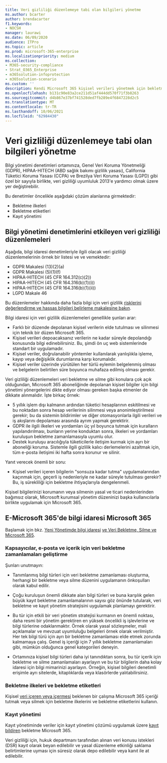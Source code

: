 ```yaml
---
title: Veri gizliliği düzenlemeye tabi olan bilgileri yönetme
ms.author: bcarter
author: brendacarter
f1.keywords:
- NOCSH
manager: laurawi
ms.date: 06/09/2020
audience: ITPro
ms.topic: article
ms.prod: microsoft-365-enterprise
ms.localizationpriority: medium
ms.collection:
- M365-security-compliance
- Strat_O365_Enterprise
- m365solution-infoprotection
- m365solution-scenario
ms.custom: ''
description: Kendi Microsoft 365 kişisel verileri yönetmek için bekletme etiketlerini ve Microsoft 365 kullanın.
ms.openlocfilehash: b131c90e83a2ce211d51af444dd570f71f3b8263
ms.sourcegitcommit: d4b867e37bf741528ded7fb289e4f6847228d2c5
ms.translationtype: MT
ms.contentlocale: tr-TR
ms.lasthandoff: 10/06/2021
ms.locfileid: "62984430"
---
```

# <a name="govern-information-subject-to-data-privacy-regulation"></a>Veri gizliliği düzenlemeye tabi olan bilgileri yönetme

Bilgi yönetimi denetimleri ortamınıza, Genel Veri Koruma Yönetmeliği (GDPR), HIPAA-HITECH (ABD sağlık bakımı gizlilik yasası), California Tüketici Koruma Yasası (CCPA) ve Brezilya Veri Koruma Yasası (LGPD) gibi özel bir sayıyla birlikte, veri gizliliği uyumluluk 2013'e yardımcı olmak üzere yer değiştirebilir. 

Bu denetimler öncelikle aşağıdaki çözüm alanlarına girmektedir:

- Bekletme ilkeleri
- Bekletme etiketleri
- Kayıt yönetimi

## <a name="data-privacy-regulations-impacting-information-governance-controls"></a>Bilgi yönetimi denetimlerini etkileyen veri gizliliği düzenlemeleri

Aşağıda, bilgi idaresi denetimleriyle ilgili olacak veri gizliliği düzenlemelerinin örnek bir listesi ve ve vemektedir:

- GDPR Makalesi (13)(2)(a)
- GDPR Makalesi (5)(1)(f)
- HIPAA-HITECH (45 CFR 164.312(c)(2))
- HIPAA-HITECH (45 CFR 164.316(b)(1)(i))
- HIPAA-HITECH (45 CFR 164.316(b)(1)(ii))
- LGPD Makale 46

Bu düzenlemeler hakkında daha fazla bilgi için veri gizlilik [risklerini değerlendirme ve hassas bilgileri belirleme makalesine bakın](information-protection-deploy-assess.md).

Bilgi idaresi için veri gizlilik düzenlemeleri genellikle şunları arar:

- Farklı bir düzende depolanan kişisel verilerin elde tutulması ve silinmesi için teknik bir düzen Microsoft 365.
- Kişisel verileri depoacaksanız verilerin ne kadar süreyle depolandığı konusunda bilgi edinebilirsiniz. Bu, şimdi ön uç web sistemlerinde standart bir uygulamadır.
- Kişisel veriler, doğrulanabilir yöntemler kullanılarak yanlışlıkla işleme, kayıp veya değişiklik durumlarına karşı korumalıdır.
- Kişisel veriler üzerinde  yürütülen her türlü eylemin belgelenmiş olması ve belgelerin belirtilen süre boyunca muhafaza edilmiş olması gerekir.

Veri gizliliği düzenlemeleri veri bekletme ve silme gibi konulara çok açık olduğundan, Microsoft 365 aboneliğinde depolanan kişisel bilgiler için bilgi yönetimi yönergelerini dikte ediyor olması gereken başka etmenler de dikkate alınmalıdır. İşte birkaç örnek:

- 5 yıllık işlem dışı kalmanın ardından tüketici hesaplarının eskitilmesi ve bu noktadan sonra hesap verilerinin silinmesi veya anonimleştirilmesi gerekir; bu da sistemin bildirimler ve diğer otomasyonlarla ilgili verileri ve iş akışlarını depolaması arasında ayrım yapmak gerektirir.
- GDPR ile ilgili ilkeleri ve yordamları üç yıl boyunca tutmak için kuralların yapılandırılması, bunların yerine konduktan sonra, ilkeleri ve yordamları kuruluşun bekletme zamanlamasıyla uyumlu olur.
- Destek kuruluşu aracılığıyla tüketicilerle iletişim kurmak için ayrı bir aboneliği koruma. Sistemle ilgili gizlilik kalıcı derlemelerini azaltmak için, tüm e-posta iletişimi iki hafta sonra korunur ve silinir.

Yanıt verecek önemli bir soru: 

- Kişisel verileri içeren bilgilerin "sonsuza kadar tutma" uygulamalarından kaçınmak için, geçerli iş nedenleriyle ne kadar süreyle tutulması gerekir? Bu, iş sürekliliği için bekletme ihtiyaçlarıyla dengelenmeli.

Kişisel bilgilerinizi korumanın veya silmenin yasal ve ticari nedenlerinden bağımsız olarak, Microsoft kurumsal yönetim düzeninizi başka kullanıcılarla birlikte uygulamak için Microsoft 365.

## <a name="managing-information-governance-in-microsoft-365"></a>E-Microsoft 365'de bilgi idaresi Microsoft 365

Başlamak için bkz. [Yeni Yönetimde bilgi idaresi](../compliance/manage-information-governance.md) [ve Veri Bekletme, Silme ve Microsoft 365](/office365/Enterprise/office-365-data-retention-deletion-and-destruction-overview).

### <a name="develop-data-retention-schedules-for-containers-email-and-content"></a>Kapsayıcılar, e-posta ve içerik için veri bekletme zamanlamaları geliştirme

Şunları unutmayın:

- Tanımlanmış bilgi türleri için veri bekletme zamanlaması oluşturma, herhangi bir bekletme veya silme düzenini uygulamanın önkoşulları olarak kabul edilir.

- Çoğu kuruluşun önemli dikkate alan bilgi türleri ve buna karşılık gelen büyük kayıt bekletme zamanlamalarının sayısı göz önünde tutularak, veri bekletme ve kayıt yönetim stratejisini uygulamak planlamayı gerektirir. 

- Bu tür için etkili bir veri yönetim stratejisi kurmanın en önemli noktası, daha resmi bir yönetim gerektiren en yüksek öncelikli iş işlevlerine ve bilgi türlerine odaklanmaktır. Örnek olarak yasal sözleşmeler, mali açıklamalar ve mevzuat uyumluluğu belgeleri örnek olarak verilmiştir. Her tek bilgi türü için ayrı bir bekletme zamanlaması elde etmek zorunda kalmamaya çalış. Genel iş içeriği için 7 yıllık bekletme zamanlamaları gibi, mümkün olduğunca genel kategorileri deneyin.

- Ortamınıza kişisel bilgi türleri daha iyi tanındıktan sonra, bu tür içerik için bekletme ve silme zamanlamaları ayarlayın ve bu tür bilgilerin daha kolay idaresi için bilgi mimarinizi ayarlayın. Örneğin, kişisel bilgileri denetimli erişimle ayrı sitelerde, kitaplıklarda veya klasörlerde yalıtabilirsiniz.

### <a name="retention-policies-and-retention-labels"></a>Bekletme ilkeleri ve bekletme etiketleri

Kişisel [veri içeren veya içermesi](../compliance/retention.md) beklenen bir çalışma Microsoft 365 içeriği tutmak veya silmek için bekletme ilkelerini ve bekletme etiketlerini kullanın.

### <a name="records-management"></a>Kayıt yönetimi

Kayıt yönetiminde veriler için kayıt yönetimi çözümü uygulamak üzere [kayıt bildiren](../compliance/records-management.md) bekletme Microsoft 365.

Veri gizliliği için, hukuk departmanı tarafından alınan veri konusu istekleri (DSR) kayıt olarak beyan edilebilir ve yasal düzenleme etkinliği saklama belirtimlerine uyması için süresiz olarak depo edilebilir veya kanıt ile at edilebilir.